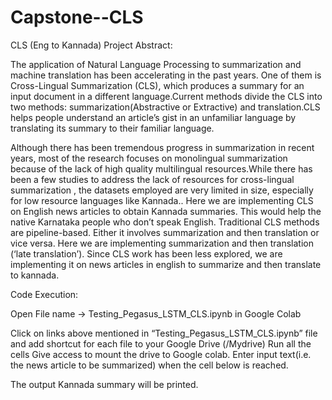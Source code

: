 # Capstone--CLS
CLS (Eng to Kannada)
Project Abstract:

The application of Natural Language Processing to summarization and machine translation has been accelerating in the past years. One of them is Cross-Lingual Summarization (CLS), which produces a summary for an input document in a different language.Current methods divide the CLS into two methods: summarization(Abstractive or Extractive) and translation.CLS helps people understand an article’s gist in an unfamiliar language by translating its summary to their familiar language.

Although there has been tremendous progress in summarization in recent years, most of the research focuses on monolingual summarization because of the lack of high quality multilingual resources.While there has been a few studies to address the lack of resources for cross-lingual summarization , the datasets employed are very limited in size, especially for low resource languages like Kannada.. Here we are implementing CLS on English news articles to obtain Kannada summaries. This would help the native Karnataka  people who don’t speak English. Traditional CLS methods are pipeline-based. Either it involves summarization and then translation or vice versa. Here we are implementing summarization and then translation (‘late translation’). Since CLS work has been less explored, we are implementing it on news articles in english to summarize and then translate to kannada.




Code Execution:

Open File name → Testing_Pegasus_LSTM_CLS.ipynb in Google Colab 


Click on links above mentioned in “Testing_Pegasus_LSTM_CLS.ipynb” file and add shortcut for each file to your Google Drive (/Mydrive)
Run all the cells 
Give access to mount the drive to Google colab.
Enter input text(i.e. the news article to be summarized) when the cell below is reached.

The output Kannada summary will be printed. 
